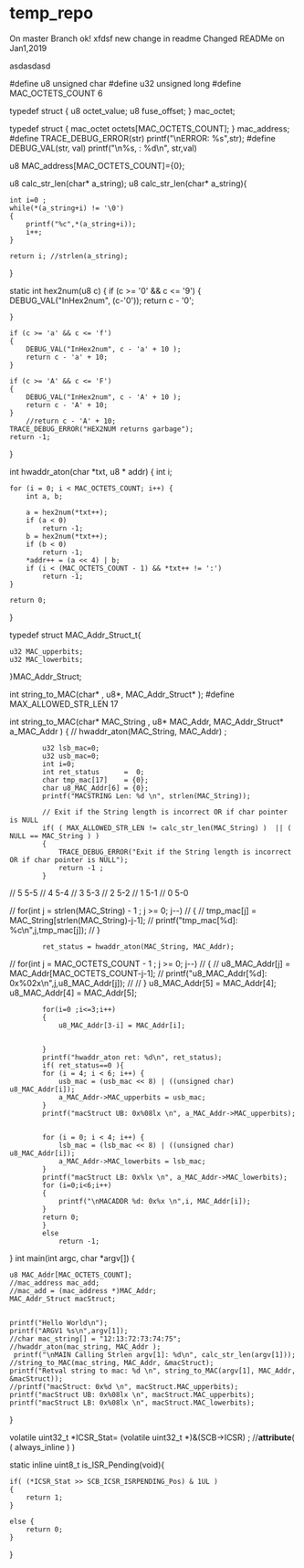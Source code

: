 # temp_repo
On master Branch
ok!
xfdsf
new change in readme
Changed READMe on Jan1,2019

asdasdasd

#define u8 unsigned char
#define u32 unsigned long
#define MAC_OCTETS_COUNT 6

typedef struct {
        u8  octet_value;
        u8  fuse_offset;
} mac_octet;

typedef struct {
        mac_octet octets[MAC_OCTETS_COUNT];
} mac_address;
#define TRACE_DEBUG_ERROR(str) printf("\nERROR: %s",str);
#define DEBUG_VAL(str, val) printf("\n%s, : %d\n", str,val)


u8 MAC_address[MAC_OCTETS_COUNT]={0};

u8 calc_str_len(char* a_string);
u8 calc_str_len(char* a_string){

	int i=0 ;
	while(*(a_string+i) != '\0')
	{
		printf("%c",*(a_string+i));
		i++;
	}

	return i; //strlen(a_string);
}

static int hex2num(u8 c)
{
	if (c >= '0' && c <= '9')
	{
		DEBUG_VAL("InHex2num", (c-'0'));
		return c - '0';

	}

	if (c >= 'a' && c <= 'f')
	{
		DEBUG_VAL("InHex2num", c - 'a' + 10 );
		return c - 'a' + 10;
	}

	if (c >= 'A' && c <= 'F')
	{
		DEBUG_VAL("InHex2num", c - 'A' + 10 );
		return c - 'A' + 10;
	}
		//return c - 'A' + 10;
	TRACE_DEBUG_ERROR("HEX2NUM returns garbage");
	return -1;
}



int hwaddr_aton(char *txt, u8 * addr)
{
	int i;

	for (i = 0; i < MAC_OCTETS_COUNT; i++) {
		int a, b;

		a = hex2num(*txt++);
		if (a < 0)
			return -1;
		b = hex2num(*txt++);
		if (b < 0)
			return -1;
		*addr++ = (a << 4) | b;
		if (i < (MAC_OCTETS_COUNT - 1) && *txt++ != ':')
			return -1;
	}

	return 0;
}



typedef struct MAC_Addr_Struct_t{

	u32 MAC_upperbits;
	u32 MAC_lowerbits;
}MAC_Addr_Struct;

int string_to_MAC(char* , u8*, MAC_Addr_Struct* );
#define MAX_ALLOWED_STR_LEN 17

int string_to_MAC(char* MAC_String , u8* MAC_Addr, MAC_Addr_Struct* a_MAC_Addr )
{
	     //   hwaddr_aton(MAC_String, MAC_Addr) ;

			u32 lsb_mac=0;
			u32 usb_mac=0;
			int i=0;
			int ret_status      =  0;
			char tmp_mac[17]    = {0};
			char u8_MAC_Addr[6] = {0};
			printf("MACSTRING Len: %d \n", strlen(MAC_String));

		    // Exit if the String length is incorrect OR if char pointer is NULL
		    if( ( MAX_ALLOWED_STR_LEN != calc_str_len(MAC_String) )  || ( NULL == MAC_String ) )
		    {
		    	TRACE_DEBUG_ERROR("Exit if the String length is incorrect OR if char pointer is NULL");
		    	return -1 ;
		    }
//		    5 5-5
//			4 5-4
//			3 5-3
//			2 5-2
//			1 5-1
//			0 5-0

//		    for(int j = strlen(MAC_String) - 1 ; j >= 0; j--)
//		    {
//		    	tmp_mac[j] = MAC_String[strlen(MAC_String)-j-1];
//		    	printf("tmp_mac[%d]: %c\n",j,tmp_mac[j]);
//		    }

			ret_status = hwaddr_aton(MAC_String, MAC_Addr);

//			for(int j = MAC_OCTETS_COUNT - 1 ; j >= 0; j--)
//			{
//				u8_MAC_Addr[j] = MAC_Addr[MAC_OCTETS_COUNT-j-1];
//				printf("u8_MAC_Addr[%d]: 0x%02x\n",j,u8_MAC_Addr[j]);
//
//			}
			u8_MAC_Addr[5] = MAC_Addr[4];
			u8_MAC_Addr[4] = MAC_Addr[5];

			for(i=0 ;i<=3;i++)
			{
				u8_MAC_Addr[3-i] = MAC_Addr[i];


			}
			printf("hwaddr_aton ret: %d\n", ret_status);
			if( ret_status==0 ){
			for (i = 4; i < 6; i++) {
				usb_mac = (usb_mac << 8) | ((unsigned char) u8_MAC_Addr[i]);
				a_MAC_Addr->MAC_upperbits = usb_mac;
			}
			printf("macStruct UB: 0x%08lx \n", a_MAC_Addr->MAC_upperbits);


			for (i = 0; i < 4; i++) {
			   	lsb_mac = (lsb_mac << 8) | ((unsigned char) u8_MAC_Addr[i]);
			   	a_MAC_Addr->MAC_lowerbits = lsb_mac;
			}
			printf("macStruct LB: 0x%lx \n", a_MAC_Addr->MAC_lowerbits);
			for (i=0;i<6;i++)
			{
				printf("\nMACADDR %d: 0x%x \n",i, MAC_Addr[i]);
			}
			return 0;
			}
			else
				return -1;
}
int main(int argc, char *argv[])
{

	u8 MAC_Addr[MAC_OCTETS_COUNT];
	//mac_address mac_add;
	//mac_add = (mac_address *)MAC_Addr;
	MAC_Addr_Struct macStruct;


	printf("Hello World\n");
	printf("ARGV1 %s\n",argv[1]);
	//char mac_string[] = "12:13:72:73:74:75";
	//hwaddr_aton(mac_string, MAC_Addr );
     printf("\nMAIN Calling Strlen argv[1]: %d\n", calc_str_len(argv[1]));
	//string_to_MAC(mac_string, MAC_Addr, &macStruct);
	printf("Retval string to mac: %d \n", string_to_MAC(argv[1], MAC_Addr, &macStruct));
	//printf("macStruct: 0x%d \n", macStruct.MAC_upperbits);
	printf("macStruct UB: 0x%08lx \n", macStruct.MAC_upperbits);
	printf("macStruct LB: 0x%08lx \n", macStruct.MAC_lowerbits);
}









volatile uint32_t *ICSR_Stat= (volatile uint32_t *)&(SCB->ICSR) ;
//__attribute__( ( always_inline ) )

 static inline uint8_t is_ISR_Pending(void){

	if( (*ICSR_Stat >> SCB_ICSR_ISRPENDING_Pos) & 1UL )
	{
		return 1;
	}

	else {
		return 0;
	}

}



